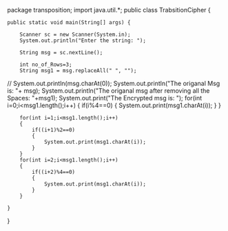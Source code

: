 package transposition;
import java.util.*; 
public class TrabsitionCipher { 
 
 	public static void main(String[] args) { 
 	 	 
 	 	Scanner sc = new Scanner(System.in); 
 	 	System.out.println("Enter the string: "); 
 	 	 
 	 	String msg = sc.nextLine(); 
 	 	 
 	 	int no_of_Rows=3; 
 	 	String msg1 = msg.replaceAll(" ", ""); 
 	 	 
 	 	 
 	 	 
// 	 	System.out.println(msg.charAt(0)); 
 	 	System.out.println("The origanal Msg is: "+ msg); 
 	 	System.out.println("The origanal msg after removing all the Spaces: "+msg1); 
 	 	System.out.print("The Encrypted msg is: ");  	 	for(int i=0;i<msg1.length();i++) 
 	 	{ 
 	 	 	if(i%4==0) 
 	 	 	{ 
 	 	 	 	System.out.print(msg1.charAt(i)); 
 	 	 	} 
 	 	} 
 	 	 
 	 	for(int i=1;i<msg1.length();i++) 
 	 	{ 
 	 	 	if((i+1)%2==0) 
 	 	 	{ 
 	 	 	 	System.out.print(msg1.charAt(i)); 
 	 	 	} 
 	 	} 
 	 	for(int i=2;i<msg1.length();i++) 
 	 	{ 
 	 	 	if((i+2)%4==0) 
 	 	 	{ 
 	 	 	 	System.out.print(msg1.charAt(i)); 
 	 	 	} 
 	 	} 
 
 	} 
 
} 
